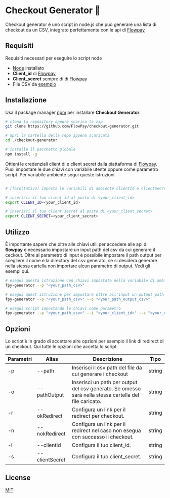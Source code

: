 # Checkout Generator 🧬

Checkout generator è uno script in node.js che può generare una lista di checkout da un CSV, integrato perfettamente con le api di [Flowpay](https://www.flowpay.it/)

## Requisiti

Requisiti necessari per eseguire lo script node 
- [Node](https://nodejs.org/) installato
- **Client_id** di [Flowpay](https://www.flowpay.it/)
- **Client_secret** sempre di di [Flowpay](https://www.flowpay.it/)
- File CSV da [esempio]()

## Installazione

Usa il package manager [npm](https://www.npmjs.com/) per installare **Checkout Generator**.

```sh
# clona la repository oppure scarica la zip
git clone https://github.com/FlowPay/checkout-generator.git

# apri la cartella della repo appena scaricata 
cd ./checkout-generator

# installa il pacchetto globale
npm install -g
```

Ottieni le credenziali client di e client secret dalla piattaforma di [Flowpay](https://app.flowpay.it/). Puoi impostare le due chiavi con variabile utente oppure come parametro script. Per variabile ambiente segui queste istruzioni.

```sh

# [facoltativo] imposta le variabili di ambiente clientId e clientSecret

# inserisci il tuo client id al posto di <your_client_id>
export CLIENT_ID=<your_client_id>

# inserisci il tuo client secret al posto di <your_client_secret>
export CLIENT_SECRET=<your_client_secret>

```


## Utilizzo

È importante sapere che oltre alle chiavi utili per accedere alle api di **flowpay** è necessario impostare un input path del csv da cui generare il ceckout. Oltre al parametro di input è possibile impostare il path output per scegliere il nome e la directory del csv generato, se si desidera generare nella stessa cartella non importare alcun parametro di output. Vedi gli esempi qui.

```sh
# esegui questa istruzione con chiavi impostate nella variabile di ambiente 
fpy-generator --p "<your_path_csv>"

# esegui quest istruzione per impostare oltre all'input un output path per la generazione del csv finale
fpy-generator --p "<your_path_csv>" --o "<your_path_output_csv>"

# esegui script impostando le chiavi come parametro 
fpy-generator --p "<your_path_csv>" --i "<your_client_id>" --s "<your_client_secret>"
```

## Opzioni

Lo script è in grado di accettare alre opzioni per esempio il link di redirect di un checkout. Qui tutte le opzioni che accetta lo script 

| Parametri   | Alias | Descrizione | Tipo |
| ----------- | ----- | ----------- | ---- |
| -p | --path | Inserisci il csv path del file da cui generare i checkout | string |
| -o | --pathOutput | Inserisci un path per output del csv generato. Se omesso sarà nella stessa cartella del file caricato. | string |
| -r | --okRedirect | Configura un link per il redirect per checkout. | string |
| -n | --nokRedirect | Configura un link per il redirect nel caso non esegua con successo il checkout. | string |
| -i | --clientId | Configura il tuo client_id. | string |
| -s | --clientSecret | Configura il tuo client_secret. | string |


## License

[MIT](https://choosealicense.com/licenses/mit/)